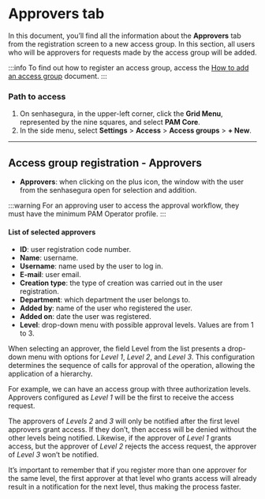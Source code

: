 # Approvers tab

In this document, you’ll  find all the information about the **Approvers** tab from the registration screen to a new access group. In this section, all users who will be approvers for requests made by the access group will be added.

 :::info
To find out how to register an access group, access the [How to add an access group](/v3-32/docs/pam-session-how-to-add-an-access-group) document.
:::

### Path to access

1. On senhasegura, in the upper-left corner, click the **Grid Menu**, represented by the nine squares, and select **PAM Core**.
2. In the side menu, select **Settings** > **Access** > **Access groups** > **+ New**.

---
## Access group registration - Approvers

* **Approvers**: when clicking on the plus icon, the window with the user from the senhasegura open for selection and addition.

 :::warning
For an approving user to access the approval workflow, they must have the minimum PAM Operator profile.
:::

#### List of selected approvers
* **ID**: user registration code number.
* **Name**: username.
* **Username**: name used by the user to log in.
* **E-mail**: user email.
* **Creation type**: the type of creation was carried out in the user registration.
* **Department**: which department the user belongs to.
* **Added by**: name of the user who registered the user.
* **Added on**: date the user was registered.
* **Level**: drop-down menu with possible approval levels. Values ​​are from 1 to 3.

When selecting an approver, the field Level from the list presents a drop-down menu with options for *Level 1*, *Level 2*, and *Level 3*. This configuration determines the sequence of calls for approval of the operation, allowing the application of a hierarchy.

For example, we can have an access group with three authorization levels. Approvers configured as *Level 1* will be the first to receive the access request.

The approvers of *Levels 2* and *3* will only be notified after the first level approvers grant access. If they don’t, then access will be denied without the other levels being notified.
Likewise, if the approver of *Level 1* grants access, but the approver of *Level 2* rejects the access request, the approver of *Level 3* won’t be notified.

It’s important to remember that if you register more than one approver for the same level, the first approver at that level who grants access will already result in a notification for the next level, thus making the process faster.
